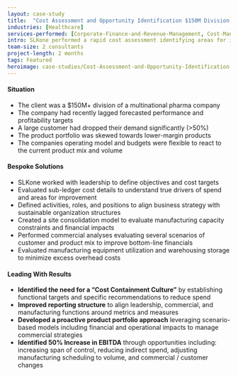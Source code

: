 ```yaml
---
layout: case-study
title:  "Cost Assessment and Opportunity Identification $150M Division of a Multinational Pharma Company"
industries: [Healthcare]
services-performed: [Corporate-Finance-and-Revenue-Management, Cost-Management, Financial-Analtyics, Sales-and-Operations-Planning, Operations]
intro: SLKone performed a rapid cost assessment identifying areas for immediate cost out as well as long-term transformative actions to drive productivity. The improvement plan set an execution focused roadmap for strong, sustainable profitability growth in the business
team-size: 2 consultants
project-length: 2 months
tags: Featured
heroimage: case-studies/Cost-Assessment-and-Opportunity-Identification-150M-Division-of-a-Multinational-Pharma-Company.jpg
---
```


#### Situation
- The client was a $150M+ division of a multinational pharma company
- The company had recently lagged forecasted performance and profitability targets
- A large customer had dropped their demand significantly (>50%)
- The product portfolio was skewed towards lower-margin products
- The companies operating model and budgets were flexible to react to the current product mix and volume

#### Bespoke Solutions
- SLKone worked with leadership to define objectives and cost targets
- Evaluated sub-ledger cost details to understand true drivers of spend and areas for improvement
- Defined activities, roles, and positions to align business strategy with sustainable organization structures
- Created a site consolidation model to evaluate manufacturing capacity constraints and financial impacts
- Performed commercial analyses evaluating several scenarios of customer and product mix to improve bottom-line financials
- Evaluated manufacturing equipment utilization and warehousing storage to minimize excess overhead costs

#### Leading With Results
- **Identified the need for a “Cost Containment Culture”** by establishing functional targets and specific recommendations to reduce spend
- **Improved reporting structure** to align leadership, commercial, and manufacturing functions around metrics and measures
- **Developed a proactive product portfolio approach** leveraging scenario-based models including financial and operational impacts to manage commercial strategies
- **Identified 50% Increase in EBITDA** through opportunities including: increasing span of control, reducing indirect spend, adjusting manufacturing scheduling to volume, and commercial / customer changes
